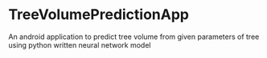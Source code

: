 # TreeVolumePredictionApp

An android application to predict tree volume from given parameters of tree using python written neural network model
